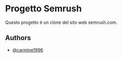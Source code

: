 
# Progetto Semrush

Questo progetto è un clone del sito web semrush.com.
## Authors

- [@carmine1996](https://www.github.com/carmine1996)

